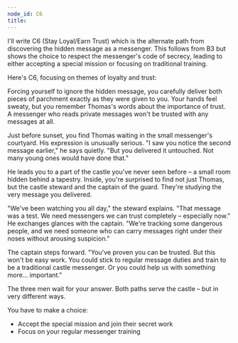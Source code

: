 ```yaml
---
node_id: C6
title: 
---
```


I'll write C6 (Stay Loyal/Earn Trust) which is the alternate path from discovering the hidden message as a messenger. This follows from B3 but shows the choice to respect the messenger's code of secrecy, leading to either accepting a special mission or focusing on traditional training.

Here's C6, focusing on themes of loyalty and trust:

Forcing yourself to ignore the hidden message, you carefully deliver both pieces of parchment exactly as they were given to you. Your hands feel sweaty, but you remember Thomas's words about the importance of trust. A messenger who reads private messages won't be trusted with any messages at all.

Just before sunset, you find Thomas waiting in the small messenger's courtyard. His expression is unusually serious. "I saw you notice the second message earlier," he says quietly. "But you delivered it untouched. Not many young ones would have done that."

He leads you to a part of the castle you've never seen before – a small room hidden behind a tapestry. Inside, you're surprised to find not just Thomas, but the castle steward and the captain of the guard. They're studying the very message you delivered.

"We've been watching you all day," the steward explains. "That message was a test. We need messengers we can trust completely – especially now." He exchanges glances with the captain. "We're tracking some dangerous people, and we need someone who can carry messages right under their noses without arousing suspicion."

The captain steps forward. "You've proven you can be trusted. But this won't be easy work. You could stick to regular message duties and train to be a traditional castle messenger. Or you could help us with something more... important."

The three men wait for your answer. Both paths serve the castle – but in very different ways.

You have to make a choice:
- Accept the special mission and join their secret work
- Focus on your regular messenger training